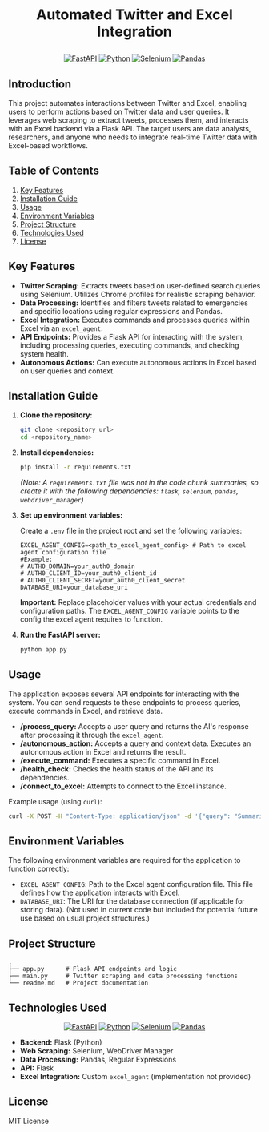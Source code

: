# <p align="center">Automated Twitter and Excel Integration</p>

<p align="center">
  <a href="#"><img src="https://img.shields.io/badge/FastAPI-005571?style=for-the-badge&logo=fastapi" alt="FastAPI"></a>
  <a href="#"><img src="https://img.shields.io/badge/Python-3776AB?style=for-the-badge&logo=python&logoColor=white" alt="Python"></a>
  <a href="#"><img src="https://img.shields.io/badge/Selenium-4DB33D?style=for-the-badge&logo=selenium" alt="Selenium"></a>
  <a href="#"><img src="https://img.shields.io/badge/pandas-150458?style=for-the-badge&logo=pandas" alt="Pandas"></a>
</p>

## Introduction

This project automates interactions between Twitter and Excel, enabling users to perform actions based on Twitter data and user queries. It leverages web scraping to extract tweets, processes them, and interacts with an Excel backend via a Flask API. The target users are data analysts, researchers, and anyone who needs to integrate real-time Twitter data with Excel-based workflows.

## Table of Contents

1.  [Key Features](#key-features)
2.  [Installation Guide](#installation-guide)
3.  [Usage](#usage)
4.  [Environment Variables](#environment-variables)
5.  [Project Structure](#project-structure)
6.  [Technologies Used](#technologies-used)
7.  [License](#license)

## Key Features

*   **Twitter Scraping:** Extracts tweets based on user-defined search queries using Selenium. Utilizes Chrome profiles for realistic scraping behavior.
*   **Data Processing:** Identifies and filters tweets related to emergencies and specific locations using regular expressions and Pandas.
*   **Excel Integration:** Executes commands and processes queries within Excel via an `excel_agent`.
*   **API Endpoints:** Provides a Flask API for interacting with the system, including processing queries, executing commands, and checking system health.
*   **Autonomous Actions:** Can execute autonomous actions in Excel based on user queries and context.

## Installation Guide

1.  **Clone the repository:**

    ```bash
    git clone <repository_url>
    cd <repository_name>
    ```

2.  **Install dependencies:**

    ```bash
    pip install -r requirements.txt
    ```

    *(Note: A `requirements.txt` file was not in the code chunk summaries, so create it with the following dependencies: `flask`, `selenium`, `pandas`, `webdriver_manager`)*

3.  **Set up environment variables:**

    Create a `.env` file in the project root and set the following variables:

    ```
    EXCEL_AGENT_CONFIG=<path_to_excel_agent_config> # Path to excel agent configuration file
    #Example:
    # AUTH0_DOMAIN=your_auth0_domain
    # AUTH0_CLIENT_ID=your_auth0_client_id
    # AUTH0_CLIENT_SECRET=your_auth0_client_secret
    DATABASE_URI=your_database_uri
    ```

    **Important:** Replace placeholder values with your actual credentials and configuration paths. The `EXCEL_AGENT_CONFIG` variable points to the config the excel agent requires to function.

4.  **Run the FastAPI server:**

    ```bash
    python app.py
    ```

## Usage

The application exposes several API endpoints for interacting with the system. You can send requests to these endpoints to process queries, execute commands in Excel, and retrieve data.

*   **/process_query:** Accepts a user query and returns the AI's response after processing it through the `excel_agent`.
*   **/autonomous_action:** Accepts a query and context data. Executes an autonomous action in Excel and returns the result.
*   **/execute_command:** Executes a specific command in Excel.
*   **/health_check:** Checks the health status of the API and its dependencies.
*   **/connect_to_excel:** Attempts to connect to the Excel instance.

Example usage (using `curl`):

```bash
curl -X POST -H "Content-Type: application/json" -d '{"query": "Summarize sales data"}' http://localhost:5000/process_query
```

## Environment Variables

The following environment variables are required for the application to function correctly:

*   `EXCEL_AGENT_CONFIG`:  Path to the Excel agent configuration file.  This file defines how the application interacts with Excel.
*   `DATABASE_URI`:  The URI for the database connection (if applicable for storing data). (Not used in current code but included for potential future use based on usual project structures.)

## Project Structure

```
.
├── app.py      # Flask API endpoints and logic
├── main.py     # Twitter scraping and data processing functions
└── readme.md   # Project documentation
```

## Technologies Used

<p align="center">
  <a href="#"><img src="https://img.shields.io/badge/FastAPI-005571?style=for-the-badge&logo=fastapi" alt="FastAPI"></a>
  <a href="#"><img src="https://img.shields.io/badge/Python-3776AB?style=for-the-badge&logo=python&logoColor=white" alt="Python"></a>
  <a href="#"><img src="https://img.shields.io/badge/Selenium-4DB33D?style=for-the-badge&logo=selenium" alt="Selenium"></a>
  <a href="#"><img src="https://img.shields.io/badge/pandas-150458?style=for-the-badge&logo=pandas" alt="Pandas"></a>
</p>

*   **Backend:** Flask (Python)
*   **Web Scraping:** Selenium, WebDriver Manager
*   **Data Processing:** Pandas, Regular Expressions
*   **API:** Flask
*   **Excel Integration:** Custom `excel_agent` (implementation not provided)

## License

MIT License